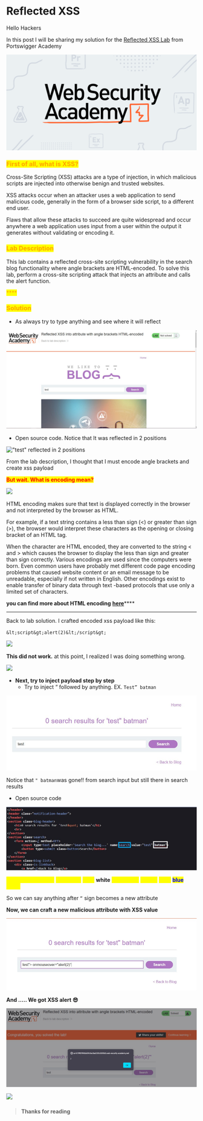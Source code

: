 # Reflected XSS

Hello Hackers

In this post I will be sharing my solution for the [Reflected XSS Lab](https://portswigger.net/web-security/cross-site-scripting/contexts/lab-attribute-angle-brackets-html-encoded) from Portswigger Academy

![](../../.gitbook/assets/portswigger.png)

### <mark style="color:orange;">First of all, what is XSS?</mark>

Cross-Site Scripting (XSS) attacks are a type of injection, in which malicious scripts are injected into otherwise benign and trusted websites.&#x20;

XSS attacks occur when an attacker uses a web application to send malicious code, generally in the form of a browser side script, to a different end user.&#x20;

Flaws that allow these attacks to succeed are quite widespread and occur anywhere a web application uses input from a user within the output it generates without validating or encoding it.

### <mark style="color:orange;">**Lab Description**</mark>

This lab contains a reflected cross-site scripting vulnerability in the search blog functionality where angle brackets are HTML-encoded. To solve this lab, perform a cross-site scripting attack that injects an attribute and calls the alert function.

<mark style="color:orange;">****</mark>

### <mark style="color:orange;">**Solution**</mark>

* As always try to type anything and see where it will reflect

![try to inject "test" to see where it will reflect](../../.gitbook/assets/test.jpg)

* Open source code. Notice that It was reflected in 2 positions

!["test" reflected in 2 positions](../../.gitbook/assets/ref\_xss\_2.jpg)

From the lab description, I thought that I must encode angle brackets and create xss payload

<mark style="color:red;">**But wait. What is encoding mean?**</mark>

![](https://media.giphy.com/media/l1J9NbK2TnRD8llF6/giphy.gif)

HTML encoding makes sure that text is displayed correctly in the browser and not interpreted by the browser as HTML.&#x20;

For example, if a text string contains a less than sign (<) or greater than sign (>), the browser would interpret these characters as the opening or closing bracket of an HTML tag.&#x20;

When the character are HTML encoded, they are converted to the string < and > which causes the browser to display the less than sign and greater than sign correctly. Various encodings are used since the computers were born. Even common users have probably met different code page encoding problems that caused website content or an email message to be unreadable, especially if not written in English. Other encodings exist to enable transfer of binary data through text -based protocols that use only a limited set of characters.

**you can find more about HTML encoding** [**here**](https://www.w3schools.com/html/html\_charset.asp)****

****

Back to lab solution. I crafted encoded xss payload like this:

```
&lt;script&gt;alert(2)&lt;/script&gt;
```

![](../../.gitbook/assets/ref\_xss\_3.jpg)

**This did not work.** at this point, I realized I was doing something wrong.

![](https://media.giphy.com/media/BvLBKDhHSZdAY/giphy.gif)



* **Next, try to inject payload step by step**
  * Try to inject “ followed by anything. EX. `Test” batman`

![](<../../.gitbook/assets/4 (1).jpg>)

Notice that `" batman`was gone!! from search input but still there in search results

* Open source code

![](../../.gitbook/assets/5.jpg)

<mark style="color:yellow;">You can notice that</mark> <mark style="color:yellow;"></mark><mark style="color:yellow;">**attributes**</mark> <mark style="color:yellow;"></mark><mark style="color:yellow;">have</mark> **white** <mark style="color:yellow;">color while</mark> <mark style="color:yellow;"></mark><mark style="color:yellow;">**values**</mark> <mark style="color:yellow;"></mark><mark style="color:yellow;">have</mark> <mark style="color:blue;">**blue**</mark> <mark style="color:yellow;">color.</mark>&#x20;

So we can say anything after `“` sign becomes a new attribute&#x20;

**Now, we can craft a new malicious attribute with XSS value**

![](../../.gitbook/assets/6.jpg)

**And ….. We got XSS alert 😎**

![](../../.gitbook/assets/7.jpg)

![](https://media.giphy.com/media/102h4wsmCG2s12/giphy.gif)

> #### Thanks for reading
